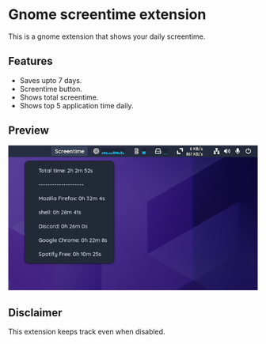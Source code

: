 # Gnome screentime extension
This is a gnome extension that shows your daily screentime.

## Features
- Saves upto 7 days.
- Screentime button.
- Shows total screentime.
- Shows top 5 application time daily.
  
## Preview
![Image](preview.png)

## Disclaimer
This extension keeps track even when disabled.
